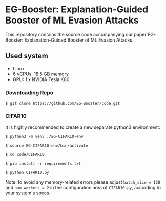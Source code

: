 # EG-Booster: Explanation-Guided Booster of ML Evasion Attacks
This repository contains the source code accompanying our paper EG-Booster: Explanation-Guided Booster of ML Evasion Attacks.

## Used system
- Linux
- 6 vCPUs, 18.5 GB memory
- GPU: 1 x NVIDIA Tesla K80


### Downloading Repo
```$ git clone https://github.com/EG-Booster/code.git ```



### CIFAR10
It is highly recommended to create a new separate python3 environment:

```$ python3 -m venv ./EG-CIFAR10-env```

```$ source EG-CIFAR10-env/bin/activate```

```$ cd code/CIFAR10```

```$ pip install -r requirements.txt```

```$ python CIFAR10.py```

Note: to avoid any memory-related errors please adjust ```batch_size = 128``` and ```num_workers = 2``` in the configuration area of ```CIFAR10.py```, according to your system's specs.
